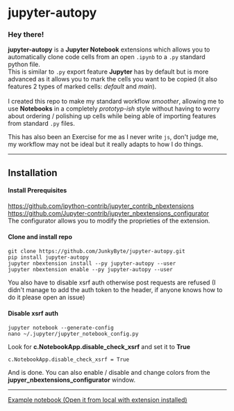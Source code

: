 # jupyter-autopy

### Hey there! <br>
__jupyter-autopy__ is a __Jupyter Notebook__ extensions which
allows you to automatically clone code cells from an open
`.ipynb` to a `.py` standard python file. <br>
This is similar to `.py` export feature __Jupyter__ has by
default but is more advanced as it allows you to mark the cells
you want to be copied (it also features 2 types of marked cells: _default_ and _main_). <br>
<br>
I created this repo to make my standard workflow _smoother_,
allowing me to use __Notebooks__ in a completely _prototyp-ish_
style without having to worry about ordering / polishing up cells
while being able of importing features from standard `.py` files.
<br>

This has also been an Exercise for me as I never write `js`,
don't judge me, my workflow may not be ideal but it really adapts
to how I do things.

------------

## Installation

#### Install Prerequisites <br>
https://github.com/ipython-contrib/jupyter_contrib_nbextensions
<br>
https://github.com/Jupyter-contrib/jupyter_nbextensions_configurator <br>
The configurator allows you to modify the proprieties of the extension.

#### Clone and install repo
```
git clone https://github.com/JunkyByte/jupyter-autopy.git
pip install jupyter-autopy
jupyter nbextension install --py jupyter-autopy --user
jupyter nbextension enable --py jupyter-autopy --user
```

You also have to disable xsrf auth otherwise post requests are refused (I didn't manage to add the auth token to the header, if anyone knows how to do it please open an issue)

#### Disable xsrf auth

```
jupyter notebook --generate-config
nano ~/.jupyter/jupyter_notebook_config.py
```
Look for __c.NotebookApp.disable_check_xsrf__ and set it to __True__
```
c.NotebookApp.disable_check_xsrf = True
```



And is done. You can also enable / disable and change colors from the __jupyer_nbextensions_configurator__ window.

------------

[Example notebook (Open it from local with extension installed)](example/example.ipynb)
